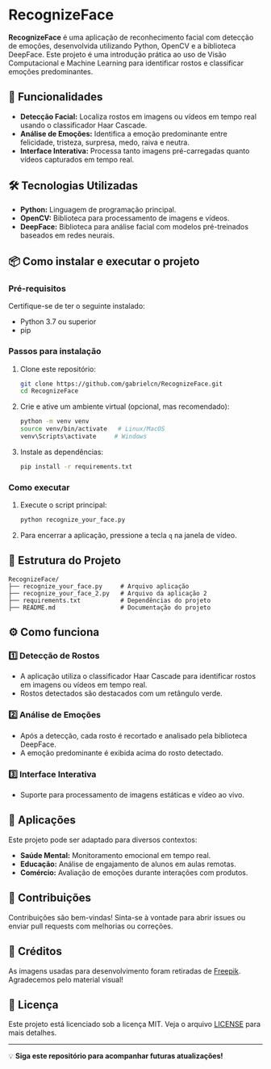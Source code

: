 # RecognizeFace

**RecognizeFace** é uma aplicação de reconhecimento facial com detecção de emoções, desenvolvida utilizando Python, OpenCV e a biblioteca DeepFace. Este projeto é uma introdução prática ao uso de Visão Computacional e Machine Learning para identificar rostos e classificar emoções predominantes.

## 🚀 Funcionalidades

- **Detecção Facial:** Localiza rostos em imagens ou vídeos em tempo real usando o classificador Haar Cascade.
- **Análise de Emoções:** Identifica a emoção predominante entre felicidade, tristeza, surpresa, medo, raiva e neutra.
- **Interface Interativa:** Processa tanto imagens pré-carregadas quanto vídeos capturados em tempo real.

## 🛠️ Tecnologias Utilizadas

- **Python:** Linguagem de programação principal.
- **OpenCV:** Biblioteca para processamento de imagens e vídeos.
- **DeepFace:** Biblioteca para análise facial com modelos pré-treinados baseados em redes neurais.

## 📦 Como instalar e executar o projeto

### Pré-requisitos
Certifique-se de ter o seguinte instalado:
- Python 3.7 ou superior
- pip

### Passos para instalação

1. Clone este repositório:
   ```bash
   git clone https://github.com/gabrielcn/RecognizeFace.git
   cd RecognizeFace
   ```

2. Crie e ative um ambiente virtual (opcional, mas recomendado):
   ```bash
   python -m venv venv
   source venv/bin/activate   # Linux/MacOS
   venv\Scripts\activate     # Windows
   ```

3. Instale as dependências:
   ```bash
   pip install -r requirements.txt
   ```

### Como executar

1. Execute o script principal:
   ```bash
   python recognize_your_face.py
   ```

2. Para encerrar a aplicação, pressione a tecla `q` na janela de vídeo.

## 📂 Estrutura do Projeto

```plaintext
RecognizeFace/
├── recognize_your_face.py     # Arquivo aplicação
├── recognize_your_face_2.py   # Arquivo da aplicação 2
├── requirements.txt           # Dependências do projeto
├── README.md                  # Documentação do projeto
```

## ⚙️ Como funciona

### 1️⃣ Detecção de Rostos
- A aplicação utiliza o classificador Haar Cascade para identificar rostos em imagens ou vídeos em tempo real.
- Rostos detectados são destacados com um retângulo verde.

### 2️⃣ Análise de Emoções
- Após a detecção, cada rosto é recortado e analisado pela biblioteca DeepFace.
- A emoção predominante é exibida acima do rosto detectado.

### 3️⃣ Interface Interativa
- Suporte para processamento de imagens estáticas e vídeo ao vivo.

## 🌟 Aplicações

Este projeto pode ser adaptado para diversos contextos:
- **Saúde Mental:** Monitoramento emocional em tempo real.
- **Educação:** Análise de engajamento de alunos em aulas remotas.
- **Comércio:** Avaliação de emoções durante interações com produtos.

## 🤝 Contribuições

Contribuições são bem-vindas! Sinta-se à vontade para abrir issues ou enviar pull requests com melhorias ou correções.

## 📸 Créditos

As imagens usadas para desenvolvimento foram retiradas de [Freepik](https://www.freepik.com/). Agradecemos pelo material visual!

## 📜 Licença

Este projeto está licenciado sob a licença MIT. Veja o arquivo [LICENSE](LICENSE) para mais detalhes.

---

💡 **Siga este repositório para acompanhar futuras atualizações!**
